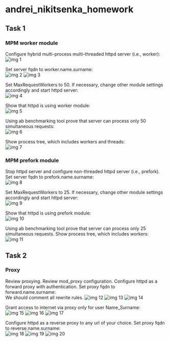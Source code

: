 # andrei_nikitsenka_homework


## Task 1 

### MPM worker module
Configure hybrid multi-process multi-threaded httpd server (i.e., worker):  
![img 1](./apache_day2_1.png)

Set server fqdn to worker.name.surname:  
![img 2](./apache_day2_2.png)
![img 3](./apache_day2_3.png)

Set MaxRequestWorkers to 50. If necessary, change other module settings accordingly and start httpd server:  
![img 4](./apache_day2_4.png)

Show that httpd is using worker module:  
![img 5](./apache_day2_5.png)

Using ab benchmarking tool prove that server can process only 50 simultaneous requests:  
![img 6](./apache_day2_6.png)

Show process tree, which includes workers and threads:  
![img 7](./apache_day2_7.png)


### MPM prefork module

Stop httpd server and configure non-threaded httpd server (i.e., prefork). Set server fqdn to prefork.name.surname:  
![img 8](./apache_day2_8.png)

Set MaxRequestWorkers to 25. If necessary, change other module settings accordingly and start httpd server:  
![img 9](./apache_day2_9.png)

Show that httpd is using prefork module:  
![img 10](./apache_day2_10.png)

Using ab benchmarking tool prove that server can process only 25 simultaneous requests.
Show process tree, which includes workers:  
![img 11](./apache_day2_11.png)


## Task 2

### Proxy

Review proxying. Review mod_proxy configuration.
Configure httpd as a forward proxy with authentication. Set proxy fqdn to forward.name.surname:  
We should comment all rewrite rules.
![img 12](./apache_day2_12.png)
![img 13](./apache_day2_13.png)
![img 14](./apache_day2_14.png)

Grant access to internet via proxy only for user Name_Surname:  
![img 15](./apache_day2_15.png)
![img 16](./apache_day2_16.png)
![img 17](./apache_day2_17.png)

Configure httpd as a reverse proxy to any url of your choice. Set proxy fqdn to reverse.name.surname:  
![img 18](./apache_day2_18.png)
![img 19](./apache_day2_19.png)
![img 20](./apache_day2_20.png)
